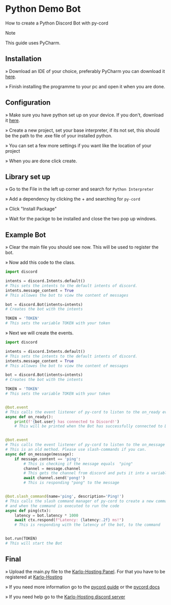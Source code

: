# Python Demo Bot

How to create a Python Discord Bot with py-cord

> [!NOTE]
> This guide uses PyCharm.

## Installation

» Download an IDE of your choice, preferably PyCharm you can download it [here](https://www.jetbrains.com/de-de/pycharm/download/).

» Finish installing the programme to your pc and open it when you are done.

## Configuration

» Make sure you have python set up on your device. If you don't, download it [here](https://www.python.org/downloads/).

» Create a new project, set your base interpreter, if its not set, this should be the path to the .exe file of your installed python.

» You can set a few more settings if you want like the location of your project

» When you are done click create.

## Library set up

» Go to the File in the left up corner and search for `Python Interpreter`

» Add a dependency by clicking the + and searching for `py-cord`

» Click "Install Package"

» Wait for the packge to be installed and close the two pop up windows.

## Example Bot

» Clear the main file you should see now. This will be used to register the bot.

» Now add this code to the class.

```python
import discord

intents = discord.Intents.default()
# This sets the intents to the default intents of discord.
intents.message_content = True
# This allowes the bot to view the content of messages

bot = discord.Bot(intents=intents)
# Creates the bot with the intents

TOKEN = 'TOKEN'
# This sets the variable TOKEN with your token
```

» Next we will create the events.

```python
import discord

intents = discord.Intents.default()
# This sets the intents to the default intents of discord.
intents.message_content = True
# This allowes the bot to view the content of messages

bot = discord.Bot(intents=intents)
# Creates the bot with the intents

TOKEN = 'TOKEN'
# This sets the variable TOKEN with your token


@bot.event
# This calls the event listener of py-cord to listen to the on_ready event and when its executed to run the code
async def on_ready():
    print(f'{bot.user} has connected to Discord!')
    # This will be printed when the Bot has successfully connected to Discord


@bot.event
# This calls the event listener of py-cord to listen to the on_message event and when its executed to run the code
# This is an old method. Please use slash-commands if you can.
async def on_message(message):
    if message.content == 'ping':
        # This is checking if the message equals  "ping"
        channel = message.channel
        # This gets the channel from discord and puts it into a variable
        await channel.send('pong!')
        # This is responding "pong" to the message


@bot.slash_command(name='ping', description='Ping!')
# This calls the slash command manager of py-cord to create a new command with the name ping and description "Ping!"
# and when the command is executed to run the code
async def ping(ctx):
    latency = bot.latency * 1000
    await ctx.respond(f"Latency: {latency:.2f} ms!")
    # This is responding with the latency of the bot, to the command


bot.run(TOKEN)
# This will start the Bot
```

## Final

» Upload the main.py file to the [Karlo-Hosting Panel](https://panel.karlo-hosting.com). For that you have to  be registered at [Karlo-Hosting](https://karlo-hosting.com)

» If you need more information go to the [pycord guide](https://guide.pycord.dev) or the [pycord docs](https://docs.pycord.dev)

» If you need help go to the [Karlo-Hosting discord server](https://discord.gg/xBPFF244eJ)

